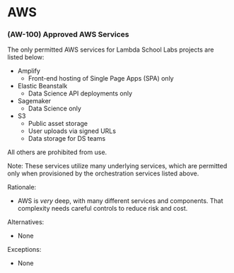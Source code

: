 # AWS

### \(AW-100\) Approved AWS Services

The only permitted AWS services for Lambda School Labs projects are listed below:

* Amplify
  * Front-end hosting of Single Page Apps \(SPA\) only
* Elastic Beanstalk
  * Data Science API deployments only
* Sagemaker
  * Data Science only
* S3
  * Public asset storage
  * User uploads via signed URLs
  * Data storage for DS teams

All others are prohibited from use.

Note: These services utilize many underlying services, which are permitted only when provisioned by the orchestration services listed above.

Rationale:

* AWS is _very_ deep, with many different services and components. That complexity needs careful controls to reduce risk and cost.

Alternatives:

* None

Exceptions:

* None

